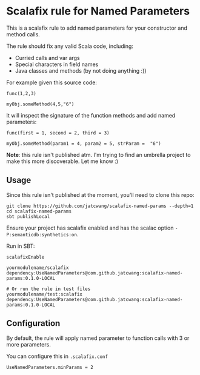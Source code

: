 # Scalafix rule for Named Parameters

This is a scalafix rule to add named parameters for your constructor and method calls.

The rule should fix any valid Scala code, including:

- Curried calls and var args
- Special characters in field names
- Java classes and methods (by not doing anything :))

For example given this source code:

```
func(1,2,3)

myObj.someMethod(4,5,"6")
```

It will inspect the signature of the function methods and add named parameters:

```
func(first = 1, second = 2, third = 3)

myObj.someMethod(param1 = 4, param2 = 5, strParam =  "6")
```

**Note**: this rule isn't published atm. I'm trying to find an umbrella project to make this more discoverable. Let me know :)

## Usage

Since this rule isn't published at the moment, you'll need to clone this repo:

```
git clone https://github.com/jatcwang/scalafix-named-params --depth=1
cd scalafix-named-params
sbt publishLocal
```

Ensure your project has scalafix enabled and has the scalac option `-P:semanticdb:synthetics:on`.

Run in SBT:

```
scalafixEnable

yourmodulename/scalafix dependency:UseNamedParameters@com.github.jatcwang:scalafix-named-params:0.1.0-LOCAL

# Or run the rule in test files
yourmodulename/test:scalafix dependency:UseNamedParameters@com.github.jatcwang:scalafix-named-params:0.1.0-LOCAL
```

## Configuration

By default, the rule will apply named parameter to function calls with 3 or more parameters.

You can configure this in `.scalafix.conf`
```
UseNamedParameters.minParams = 2
```
